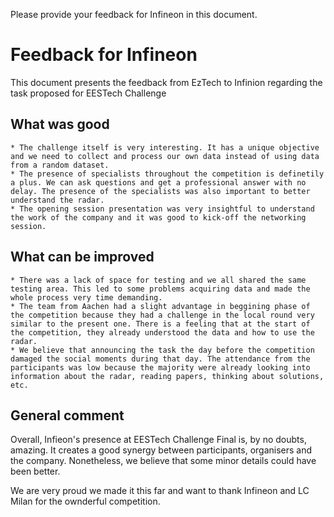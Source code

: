 Please provide your feedback for Infineon in this document.
# Feedback for Infineon

This document presents the feedback from EzTech to Infinion regarding the task proposed for EESTech Challenge


## What was good
    * The challenge itself is very interesting. It has a unique objective and we need to collect and process our own data instead of using data from a random dataset. 
    * The presence of specialists throughout the competition is definetily a plus. We can ask questions and get a professional answer with no delay. The presence of the specialists was also important to better understand the radar.
    * The opening session presentation was very insightful to understand the work of the company and it was good to kick-off the networking session. 


## What can be improved
    * There was a lack of space for testing and we all shared the same testing area. This led to some problems acquiring data and made the whole process very time demanding.
    * The team from Aachen had a slight advantage in beggining phase of the competition because they had a challenge in the local round very similar to the present one. There is a feeling that at the start of the competition, they already understood the data and how to use the radar.
    * We believe that announcing the task the day before the competition damaged the social moments during that day. The attendance from the participants was low because the majority were already looking into information about the radar, reading papers, thinking about solutions, etc.

## General comment
Overall, Infieon's presence at EESTech Challenge Final is, by no doubts, amazing. It creates a good synergy between participants, organisers and the company. Nonetheless, we believe that some minor details could have been better.

We are very proud we made it this far and want to thank Infineon and LC Milan for the ownderful competition.